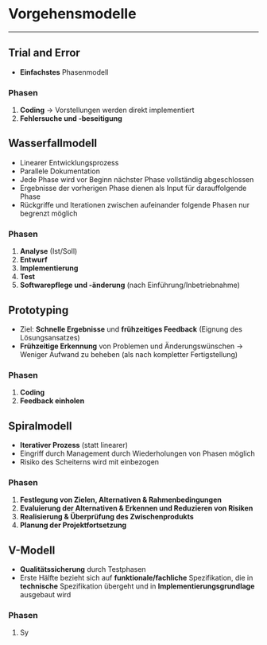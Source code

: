 # Vorgehensmodelle
___
## Trial and Error
- **Einfachstes** Phasenmodell
### Phasen
1. **Coding**
	→ Vorstellungen werden direkt implementiert
2. **Fehlersuche und -beseitigung**
## Wasserfallmodell
- Linearer Entwicklungsprozess
- Parallele Dokumentation
- Jede Phase wird vor Beginn nächster Phase vollständig abgeschlossen
- Ergebnisse der vorherigen Phase dienen als Input für darauffolgende Phase
- Rückgriffe und Iterationen zwischen aufeinander folgende Phasen nur begrenzt möglich 
### Phasen
1. **Analyse** (Ist/Soll)
2. **Entwurf**
3. **Implementierung**
4. **Test**
5. **Softwarepflege und -änderung** (nach Einführung/Inbetriebnahme)
## Prototyping
- Ziel: **Schnelle Ergebnisse** und **frühzeitiges Feedback** (Eignung des Lösungsansatzes)
- **Frühzeitige Erkennung** von Problemen und Änderungswünschen
	→ Weniger Aufwand zu beheben (als nach kompletter Fertigstellung)
### Phasen
1. **Coding**
2. **Feedback einholen**
## Spiralmodell
- **Iterativer Prozess** (statt linearer)
- Eingriff durch Management durch Wiederholungen von Phasen möglich
- Risiko des Scheiterns wird mit einbezogen
### Phasen
1. **Festlegung von Zielen, Alternativen & Rahmenbedingungen**
2. **Evaluierung der Alternativen & Erkennen und Reduzieren von Risiken**
3. **Realisierung & Überprüfung des Zwischenprodukts**
4. **Planung der Projektfortsetzung**
## V-Modell
- **Qualitätssicherung** durch Testphasen
- Erste Hälfte bezieht sich auf **funktionale/fachliche** Spezifikation, die in **technische** Spezifikation übergeht und in **Implementierungsgrundlage** ausgebaut wird
### Phasen
1. Sy